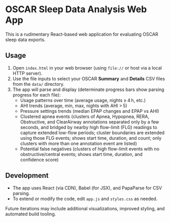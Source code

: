 # OSCAR Sleep Data Analysis Web App

This is a rudimentary React-based web application for evaluating OSCAR sleep data exports.

## Usage

1. Open `index.html` in your web browser (using `file://` or host via a local HTTP server).
2. Use the file inputs to select your OSCAR **Summary** and **Details** CSV files from the `data/` directory.
3. The app will parse and display (determinate progress bars show parsing progress for each file):
   - Usage patterns over time (average usage, nights ≥ 4 h, etc.)
   - AHI trends (average, min, max, nights with AHI > 5)
   - Pressure settings trends (median EPAP changes and EPAP vs AHI)
   - Clustered apnea events (clusters of Apnea, Hypopnea, RERA, Obstructive, and ClearAirway annotations separated only by a few seconds, and bridged by nearby high flow-limit (FLG) readings to capture extended low-flow periods; cluster boundaries are extended using those FLG events; shows start time, duration, and count; only clusters with more than one annotation event are listed)
   - Potential false negatives (clusters of high flow-limit events with no obstructive/central events; shows start time, duration, and confidence score)

## Development

- The app uses React (via CDN), Babel (for JSX), and PapaParse for CSV parsing.
- To extend or modify the code, edit `app.js` and `styles.css` as needed.

Future iterations may include additional visualizations, improved styling, and automated build tooling.
